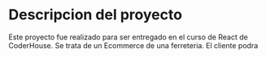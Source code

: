# Descripcion del proyecto

Este proyecto fue realizado para ser entregado en el curso de React de CoderHouse.
Se trata de un Ecommerce de una ferreteria. El cliente podra 